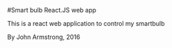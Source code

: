 #Smart bulb React.JS web app

This is a react web application to control my smartbulb

By John Armstrong, 2016